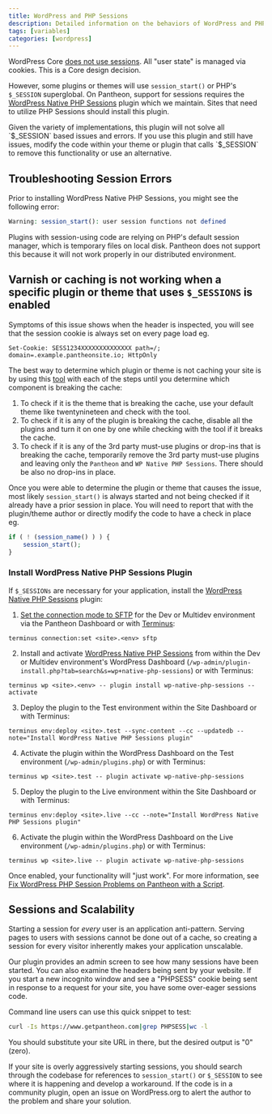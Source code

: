 ```yaml
---
title: WordPress and PHP Sessions
description: Detailed information on the behaviors of WordPress and PHP sessions.
tags: [variables]
categories: [wordpress]
---
```

WordPress Core [does not use sessions](https://wordpress.org/support/topic/how-does-wordpress-handle-sessions-and-session-variables/?replies=7). All "user state" is managed via cookies. This is a Core design decision.

However, some plugins or themes will use `session_start()` or PHP's `$_SESSION` superglobal. On Pantheon, support for sessions requires the [WordPress Native PHP Sessions](https://wordpress.org/plugins/wp-native-php-sessions) plugin which we maintain. Sites that need to utilize PHP Sessions should install this plugin.

<Alert title="Warning" type="danger">
Given the variety of implementations, this plugin will not solve all `$_SESSION` based issues and errors. If you use this plugin and still have issues, modify the code within your theme or plugin that calls `$_SESSION` to remove this functionality or use an alternative.
</Alert>

## Troubleshooting Session Errors

Prior to installing WordPress Native PHP Sessions, you might see the following error:

```php
Warning: session_start(): user session functions not defined
```
Plugins with session-using code are relying on PHP's default session manager, which is temporary files on local disk. Pantheon does not support this because it will not work properly in our distributed environment.

## Varnish or caching is not working when a specific plugin or theme that uses `$_SESSIONS` is enabled

Symptoms of this issue shows when the header is inspected, you will see that the session cookie is always set on every page load eg. 

```
Set-Cookie: SESS1234XXXXXXXXXXXXXX path=/; domain=.example.pantheonsite.io; HttpOnly
```

The best way to determine which plugin or theme is not caching your site is by using this [tool](https://varnishcheck.pantheon.io/) with each of the steps until you determine which component is breaking the cache:
1) To check if it is the theme that is breaking the cache, use your default theme like twentynineteen and check with the tool.
2) To check if it is any of the plugin is breaking the cache, disable all the plugins and turn it on one by one while checking with the tool if it breaks the cache.
3) To check if it is any of the 3rd party must-use plugins or drop-ins that is breaking the cache, temporarily remove the 3rd party must-use plugins and leaving only the `Pantheon` and `WP Native PHP Sessions`. There should be also no drop-ins in place.

Once you were able to determine the plugin or theme that causes the issue, most likely `session_start()` is always started and not being checked if it already have a prior session in place. You will need to report that with the plugin/theme author or directly modify the code to have a check in place eg. 

```php
if ( ! (session_name() ) ) {
    session_start();
}
```

### Install WordPress Native PHP Sessions Plugin
If `$_SESSIONs` are necessary for your application, install the [WordPress Native PHP Sessions](https://wordpress.org/plugins/wp-native-php-sessions) plugin:

1. [Set the connection mode to SFTP](/sftp) for the Dev or Multidev environment via the Pantheon Dashboard or with [Terminus](/terminus):

 ```
 terminus connection:set <site>.<env> sftp
 ```

2. Install and activate  [WordPress Native PHP Sessions](https://wordpress.org/plugins/wp-native-php-sessions) from within the Dev or Multidev environment's WordPress Dashboard (`/wp-admin/plugin-install.php?tab=search&s=wp+native-php-sessions`) or with Terminus:

 ```
 terminus wp <site>.<env> -- plugin install wp-native-php-sessions --activate
 ```

3. Deploy the plugin to the Test environment within the Site Dashboard or with Terminus:

 ```
 terminus env:deploy <site>.test --sync-content --cc --updatedb --note="Install WordPress Native PHP Sessions plugin"
 ```

4. Activate the plugin within the WordPress Dashboard on the Test environment (`/wp-admin/plugins.php`) or with Terminus:

 ```
 terminus wp <site>.test -- plugin activate wp-native-php-sessions
 ```

5. Deploy the plugin to the Live environment within the Site Dashboard or with Terminus:

 ```
 terminus env:deploy <site>.live --cc --note="Install WordPress Native PHP Sessions plugin"
 ```

6. Activate the plugin within the WordPress Dashboard on the Live environment (`/wp-admin/plugins.php`) or with Terminus:

 ```
 terminus wp <site>.live -- plugin activate wp-native-php-sessions
 ```

Once enabled, your functionality will "just work". For more information, see [Fix WordPress PHP Session Problems on Pantheon with a Script](https://pantheon.io/blog/fix-wordpress-php-session-problems-pantheon-script).

## Sessions and Scalability

Starting a session for _every_ user is an application anti-pattern. Serving pages to users with sessions cannot be done out of a cache, so creating a session for every visitor inherently makes your application unscalable.

Our plugin provides an admin screen to see how many sessions have been started. You can also examine the headers being sent by your website. If you start a new incognito window and see a "PHPSESS" cookie being sent in response to a request for your site, you have some over-eager sessions code.

Command line users can use this quick snippet to test:
```bash
curl -Is https://www.getpantheon.com|grep PHPSESS|wc -l
```

You should substitute your site URL in there, but the desired output is "0" (zero).

If your site is overly aggressively starting sessions, you should search through the codebase for references to `session_start()` or `$_SESSION` to see where it is happening and develop a workaround. If the code is in a community plugin, open an issue on WordPress.org to alert the author to the problem and share your solution.
